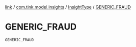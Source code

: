 [link](../../index.md) / [com.tink.model.insights](../index.md) / [InsightType](index.md) / [GENERIC_FRAUD](./-g-e-n-e-r-i-c_-f-r-a-u-d.md)

# GENERIC_FRAUD

`GENERIC_FRAUD`